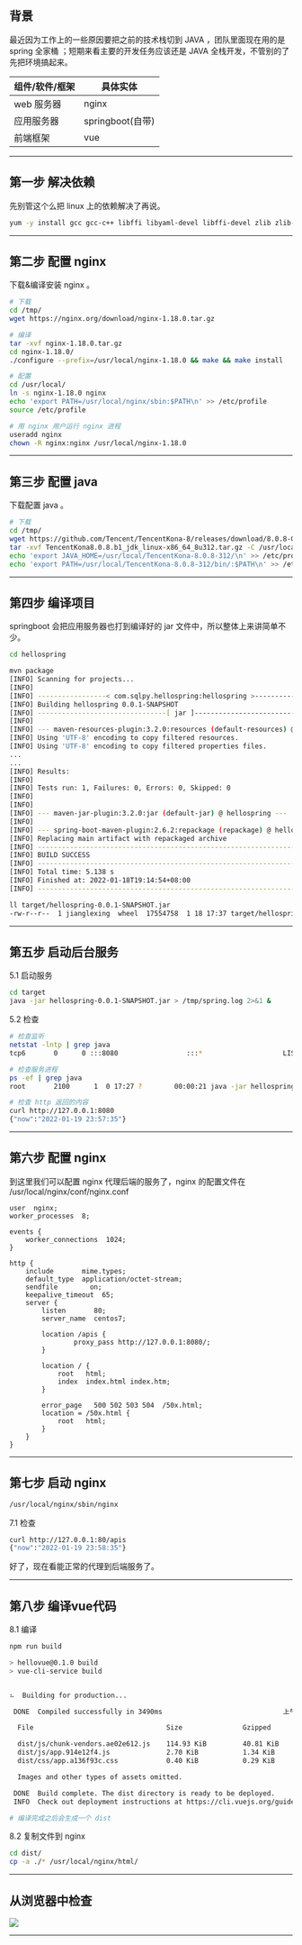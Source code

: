 ## 背景

最近因为工作上的一些原因要把之前的技术栈切到 JAVA ，团队里面现在用的是 spring 全家桶 ；短期来看主要的开发任务应该还是 JAVA 全栈开发，不管别的了先把环境搞起来。

|**组件/软件/框架**|**具体实体**|
|---------------|---------------|
| web 服务器     |      nginx    |
| 应用服务器      |   springboot(自带) |
| 前端框架       |    vue |


---


## 第一步 解决依赖

先别管这个么把 linux 上的依赖解决了再说。

```bash
yum -y install gcc gcc-c++ libffi libyaml-devel libffi-devel zlib zlib-devel openssl shadow-utils net-tools openssl-devel libyaml sqlite-devel libxml2 libxslt-devel libxml2-devel wget vim 
```

---

## 第二步 配置 nginx
下载&编译安装 nginx 。
```bash
# 下载
cd /tmp/ 
wget https://nginx.org/download/nginx-1.18.0.tar.gz

# 编译
tar -xvf nginx-1.18.0.tar.gz
cd nginx-1.18.0/
./configure --prefix=/usr/local/nginx-1.18.0 && make && make install

# 配置
cd /usr/local/
ln -s nginx-1.18.0 nginx
echo 'export PATH=/usr/local/nginx/sbin:$PATH\n' >> /etc/profile
source /etc/profile

# 用 nginx 用户运行 nginx 进程
useradd nginx
chown -R nginx:nginx /usr/local/nginx-1.18.0

```
---

## 第三步 配置 java
下载配置 java 。
```bash
# 下载
cd /tmp/
wget https://github.com/Tencent/TencentKona-8/releases/download/8.0.8-GA/TencentKona8.0.8.b1_jdk_linux-x86_64_8u312.tar.gz
tar -xvf TencentKona8.0.8.b1_jdk_linux-x86_64_8u312.tar.gz -C /usr/local/
echo 'export JAVA_HOME=/usr/local/TencentKona-8.0.8-312/\n' >> /etc/profile
echo 'export PATH=/usr/local/TencentKona-8.0.8-312/bin/:$PATH\n' >> /etc/profile
```
---

## 第四步 编译项目
springboot 会把应用服务器也打到编译好的 jar 文件中，所以整体上来讲简单不少。
```bash
cd hellospring

mvn package
[INFO] Scanning for projects...
[INFO] 
[INFO] -----------------< com.sqlpy.hellospring:hellospring >------------------
[INFO] Building hellospring 0.0.1-SNAPSHOT
[INFO] --------------------------------[ jar ]---------------------------------
[INFO] 
[INFO] --- maven-resources-plugin:3.2.0:resources (default-resources) @ hellospring ---
[INFO] Using 'UTF-8' encoding to copy filtered resources.
[INFO] Using 'UTF-8' encoding to copy filtered properties files.
...
...
[INFO] Results:
[INFO] 
[INFO] Tests run: 1, Failures: 0, Errors: 0, Skipped: 0
[INFO] 
[INFO] 
[INFO] --- maven-jar-plugin:3.2.0:jar (default-jar) @ hellospring ---
[INFO] 
[INFO] --- spring-boot-maven-plugin:2.6.2:repackage (repackage) @ hellospring ---
[INFO] Replacing main artifact with repackaged archive
[INFO] ------------------------------------------------------------------------
[INFO] BUILD SUCCESS
[INFO] ------------------------------------------------------------------------
[INFO] Total time: 5.138 s
[INFO] Finished at: 2022-01-18T19:14:54+08:00
[INFO] ------------------------------------------------------------------------

ll target/hellospring-0.0.1-SNAPSHOT.jar
-rw-r--r--  1 jianglexing  wheel  17554758  1 18 17:37 target/hellospring-0.0.1-SNAPSHOT.jar
```
---

## 第五步 启动后台服务
5.1 启动服务
```bash
cd target
java -jar hellospring-0.0.1-SNAPSHOT.jar > /tmp/spring.log 2>&1 &

```
5.2 检查
```bash
# 检查监听
netstat -lntp | grep java
tcp6       0      0 :::8080                 :::*                    LISTEN      2100/java    

# 检查服务进程
ps -ef | grep java
root       2100      1  0 17:27 ?        00:00:21 java -jar hellospring-0.0.1-SNAPSHOT.jar

# 检查 http 返回的内容
curl http://127.0.0.1:8080
{"now":"2022-01-19 23:57:35"}

```

---

## 第六步 配置 nginx 
到这里我们可以配置 nginx 代理后端的服务了，nginx 的配置文件在 /usr/local/nginx/conf/nginx.conf 
```nginx
user  nginx;
worker_processes  8;

events {
    worker_connections  1024;
}

http {
    include       mime.types;
    default_type  application/octet-stream;
    sendfile        on;
    keepalive_timeout  65;
    server {
        listen       80;
        server_name  centos7;

        location /apis {
                proxy_pass http://127.0.0.1:8080/;
        }

        location / {
            root   html;
            index  index.html index.htm;
        }
        
        error_page   500 502 503 504  /50x.html;
        location = /50x.html {
            root   html;
        }
    }
}
```

---

## 第七步 启动 nginx 
```bash
/usr/local/nginx/sbin/nginx 
```
7.1 检查
```bash
curl http://127.0.0.1:80/apis
{"now":"2022-01-19 23:58:35"}
```
好了，现在看能正常的代理到后端服务了。

---

## 第八步 编译vue代码
8.1 编译
```bash
npm run build

> hellovue@0.1.0 build
> vue-cli-service build


⠦  Building for production...

 DONE  Compiled successfully in 3490ms                              上午11:59:09

  File                                 Size               Gzipped

  dist/js/chunk-vendors.ae02e612.js    114.93 KiB         40.81 KiB
  dist/js/app.914e12f4.js              2.70 KiB           1.34 KiB
  dist/css/app.a136f93c.css            0.40 KiB           0.29 KiB

  Images and other types of assets omitted.

 DONE  Build complete. The dist directory is ready to be deployed.
 INFO  Check out deployment instructions at https://cli.vuejs.org/guide/deployment.html

# 编译完成之后会生成一个 dist 
```
8.2 复制文件到 nginx 
```bash
cd dist/
cp -a ./* /usr/local/nginx/html/
```

---

## 从浏览器中检查

![](img/v-001.jpg)

---


